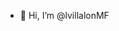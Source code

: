 - 👋 Hi, I’m @lvillalonMF


<!---
lvillalonMF/lvillalonMF is a ✨ special ✨ repository because its `README.md` (this file) appears on your GitHub profile.
You can click the Preview link to take a look at your changes.
--->
